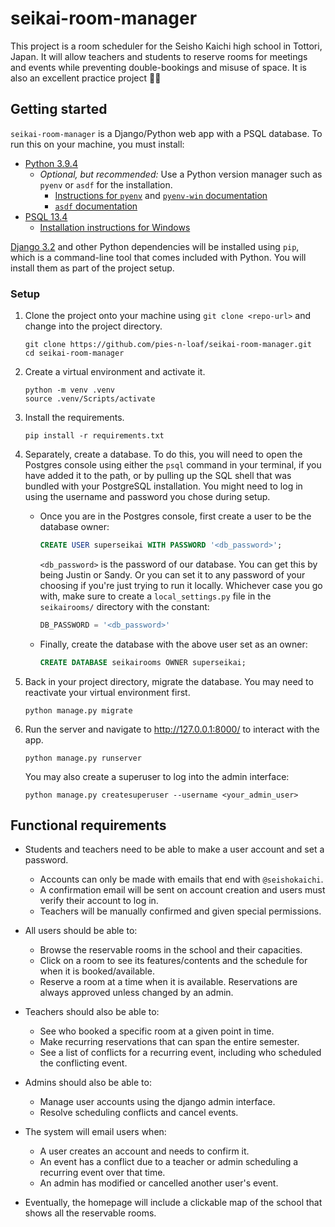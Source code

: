 # seikai-room-manager

This project is a room scheduler for the Seisho Kaichi high school in Tottori, Japan. It will allow teachers and 
students to reserve rooms for meetings and events while preventing double-bookings and misuse of space. It is also an
excellent practice project 🐱‍👓

## Getting started

`seikai-room-manager` is a Django/Python web app with a PSQL database. To run this on your machine, you must 
install:

- [Python 3.9.4](https://www.python.org/downloads/release/python-394/)
  - _Optional, but recommended:_ Use a Python version manager such as `pyenv` or `asdf` for the installation.
    - [Instructions for `pyenv`](https://realpython.com/intro-to-pyenv/) and [`pyenv-win` documentation](https://github.com/pyenv-win/pyenv-win)
    - [`asdf` documentation](http://asdf-vm.com/guide/getting-started.html)
- [PSQL 13.4](https://www.enterprisedb.com/downloads/postgres-postgresql-downloads)
  - [Installation instructions for Windows](https://www.postgresqltutorial.com/install-postgresql/)

[Django 3.2](https://docs.djangoproject.com/en/3.2/releases/3.2/) and other Python dependencies will be installed using 
`pip`, which is a command-line tool that comes included with Python. You will install them as part of the project setup.

### Setup

1. Clone the project onto your machine using `git clone <repo-url>` and change into the project directory.

    ```shell
    git clone https://github.com/pies-n-loaf/seikai-room-manager.git
    cd seikai-room-manager
    ```

2. Create a virtual environment and activate it.
   
    ```shell
    python -m venv .venv
    source .venv/Scripts/activate
    ```

3. Install the requirements.

    ```shell
    pip install -r requirements.txt
    ```

4. Separately, create a database. To do this, you will need to open the Postgres console using either the `psql` command 
in your terminal, if you have added it to the path, or by pulling up the SQL shell that was bundled with your PostgreSQL 
installation. You might need to log in using the username and password you chose during setup.

   - Once you are in the Postgres console, first create a user to be the database owner:

       ```sql
       CREATE USER superseikai WITH PASSWORD '<db_password>';
       ```
   
       `<db_password>` is the password of our database. You can get this by being Justin or Sandy. Or you can set it to 
any password of your choosing if you're just trying to run it locally. Whichever case you go with, make sure to create a 
`local_settings.py` file in the `seikairooms/` directory with the constant: 
   
        ```python
        DB_PASSWORD = '<db_password>'
        ```
     
   - Finally, create the database with the above user set as an owner:
        
        ```sql
        CREATE DATABASE seikairooms OWNER superseikai;
        ```

5. Back in your project directory, migrate the database. You may need to reactivate your virtual environment first.

    ```shell
    python manage.py migrate
    ```

6. Run the server and navigate to http://127.0.0.1:8000/ to interact with the app.

    ```shell
    python manage.py runserver
    ```
   
    You may also create a superuser to log into the admin interface: 

    ```shell
    python manage.py createsuperuser --username <your_admin_user>
    ```

## Functional requirements

- Students and teachers need to be able to make a user account and set a password.

  - Accounts can only be made with emails that end with `@seishokaichi`.
  - A confirmation email will be sent on account creation and users must verify their account to log in.
  - Teachers will be manually confirmed and given special permissions.

- All users should be able to:

  - Browse the reservable rooms in the school and their capacities.
  - Click on a room to see its features/contents and the schedule for when it is booked/available.
  - Reserve a room at a time when it is available. Reservations are always approved unless changed by an admin.

- Teachers should also be able to:

  - See who booked a specific room at a given point in time. 
  - Make recurring reservations that can span the entire semester.
  - See a list of conflicts for a recurring event, including who scheduled the conflicting event.

- Admins should also be able to:

  - Manage user accounts using the django admin interface.
  - Resolve scheduling conflicts and cancel events.

- The system will email users when:

  - A user creates an account and needs to confirm it.
  - An event has a conflict due to a teacher or admin scheduling a recurring event over that time.
  - An admin has modified or cancelled another user's event.

- Eventually, the homepage will include a clickable map of the school that shows all the reservable rooms.
